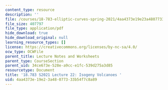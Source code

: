```yaml
---
content_type: resource
description: ''
file: /courses/18-783-elliptic-curves-spring-2021/4aa4373e19e23a48077333b54f7c8a89_MIT18_783S21_notes22.pdf
file_size: 407797
file_type: application/pdf
hide_download: true
hide_download_original: null
learning_resource_types: []
license: https://creativecommons.org/licenses/by-nc-sa/4.0/
ocw_type: OCWFile
parent_title: Lecture Notes and Worksheets
parent_type: CourseSection
parent_uid: 34ce673e-528e-a9cc-e1fc-539d275a3d85
resourcetype: Document
title: '18.783 S2021 Lecture 22: Isogeny Volcanoes '
uid: 4aa4373e-19e2-3a48-0773-33b54f7c8a89
---
```

